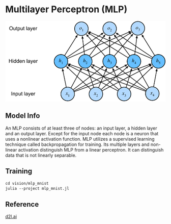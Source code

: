 # Multilayer Perceptron (MLP)

![mlp](..\mlp_mnist\docs\mlp.svg)

## Model Info

An MLP consists of at least three of nodes: an input layer, a hidden layer and an output layer. Except for the input node each node is a neuron that uses a nonlinear activation function. MLP utilizes a supervised learning technique called backpropagation for training. Its multiple layers and non-linear activation distinguish MLP from a linear perceptron. It can distinguish data that is not linearly separable.

## Training

```script
cd vision/mlp_mnist
julia --project mlp_mnist.jl
```

## Reference

[d2l.ai](http://d2l.ai/chapter_multilayer-perceptrons/mlp.html)